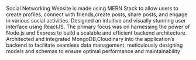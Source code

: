 Social Networking Website is made using MERN Stack to allow users to create profiles, connect with friends,create posts, share posts, and engage in various social activities. 
Designed an intuitive and visually stunning user interface using ReactJS.
The primary focus was on harnessing the power of Node.js and Express to build a scalable and efficient backend architecture. 
Architected and integrated MongoDB,Cloudinary into the application’s backend to facilitate seamless data management, meticulously designing models and schemas to ensure optimal performance and maintainability

